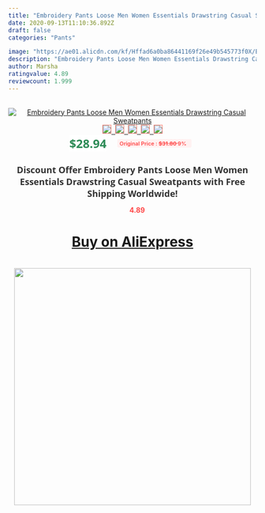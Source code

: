 ```yaml
---
title: "Embroidery Pants Loose Men Women Essentials Drawstring Casual Sweatpants"
date: 2020-09-13T11:10:36.892Z
draft: false
categories: "Pants"

image: "https://ae01.alicdn.com/kf/Hffad6a0ba86441169f26e49b545773f0X/Embroidery-Pants-Loose-Men-Women-Essentials-Drawstring-Casual-Sweatpants.jpg"
description: "Embroidery Pants Loose Men Women Essentials Drawstring Casual Sweatpants"
author: Marsha
ratingvalue: 4.89
reviewcount: 1.999
---
```

<br>
<div style="text-align: center;">
<a href="https://s.click.aliexpress.com/e/_AqZPSd" target="_blank" rel="nofollow noopener noreferrer"><img alt="Embroidery Pants Loose Men Women Essentials Drawstring Casual Sweatpants" class="magnifier-image" src="https://ae01.alicdn.com/kf/Hffad6a0ba86441169f26e49b545773f0X/Embroidery-Pants-Loose-Men-Women-Essentials-Drawstring-Casual-Sweatpants.jpg_640x640.jpg">
<br>
<img style="border:1px solid salmon" src="https://ae01.alicdn.com/kf/Hffad6a0ba86441169f26e49b545773f0X/Embroidery-Pants-Loose-Men-Women-Essentials-Drawstring-Casual-Sweatpants.jpg_120x120.jpg">&nbsp;&nbsp;<img style="border:1px solid salmon" src="https://ae01.alicdn.com/kf/Hf598a05c085745189b672c183141cb09u/Embroidery-Pants-Loose-Men-Women-Essentials-Drawstring-Casual-Sweatpants.jpg_120x120.jpg">&nbsp;&nbsp;<img style="border:1px solid salmon" src="https://ae01.alicdn.com/kf/H5569689a8f294cc9922a901049cf428ay/Embroidery-Pants-Loose-Men-Women-Essentials-Drawstring-Casual-Sweatpants.jpg_120x120.jpg">&nbsp;&nbsp;<img style="border:1px solid salmon" src="https://ae01.alicdn.com/kf/H8f1b97d6028a42d5bae3f193981533e3K/Embroidery-Pants-Loose-Men-Women-Essentials-Drawstring-Casual-Sweatpants.jpg_120x120.jpg">&nbsp;&nbsp;<img style="border:1px solid salmon" src="https://ae01.alicdn.com/kf/Hed0bd6aef4274ee39b73ddd90671508eZ/Embroidery-Pants-Loose-Men-Women-Essentials-Drawstring-Casual-Sweatpants.jpg_120x120.jpg"></a></div><br0>
<div style="text-align: center;"><span style="background-color: white; border: 0px; box-sizing: border-box; color: seagreen; display: inline-block; font-family: &quot;open sans&quot; , &quot;arial&quot; , &quot;helvetica&quot; , sans-serif , &quot;heiti&quot;; font-size: 24px; font-stretch: inherit; font-weight: 700; line-height: inherit; margin: 0px 10px 0px 0px; padding: 0px; vertical-align: middle;">$28.94 </span>
<span style="background: rgb(255 , 241 , 241); border-radius: 3px; border: 0px; box-sizing: border-box; color: #ff4747; display: inline-block; font-family: inherit; font-size: 12px; font-stretch: inherit; font-style: inherit; font-variant: inherit; font-weight: 600; line-height: inherit; margin: 0px; padding: 2px 5px; transform: scale(0.9); vertical-align: middle;">Original Price : <b style="text-decoration: line-through;">$31.80 </b> 9%&nbsp;&nbsp;</span></div>
<h1 style="color: #333333; display: inline-block; font-family: &quot;open sans&quot; , &quot;arial&quot; , &quot;helvetica&quot; , sans-serif , &quot;heiti&quot;; font-size: 18px; font-stretch: inherit; font-weight: 700; text-align: center;">Discount Offer Embroidery Pants Loose Men Women Essentials Drawstring Casual Sweatpants with Free Shipping Worldwide!</h1>
<div style="color: #ff4747; text-align: center;">
<img src="https://4.bp.blogspot.com/-M0ZcTcb-5uY/XleCXlxnR4I/AAAAAAAAAEc/OrjgMkXV1oMQFaCRZj5HQwOCBcu3w1FegCPcBGAYYCw/s1600/star.png" style="height: 15px;">&nbsp;<b>4.89</b></div>
<div class="button_cont" align="center"><a class="buynow_a" href="https://s.click.aliexpress.com/e/_AqZPSd" target="_blank" rel="nofollow noopener noreferrer"><H1>Buy on AliExpress</H1></a></div><br>
<div class="separator" style="clear: both; text-align: center;">
<img src="https://lh3.googleusercontent.com/-pTy5HemUv9M/XlePHvY0dAI/AAAAAAAAAE4/0nX5iRUoIWY8eMW9Dpxeirr157OZliDIgCLcBGAsYHQ/s1600/badge.gif" width="480">
</div>
